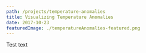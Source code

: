 ```yaml
---
path: /projects/temperature-anomalies
title: Visualizing Temperature Anomalies
date: 2017-10-23
featuredImage: ./temperatureAnomalies-featured.png
---
```


Test text